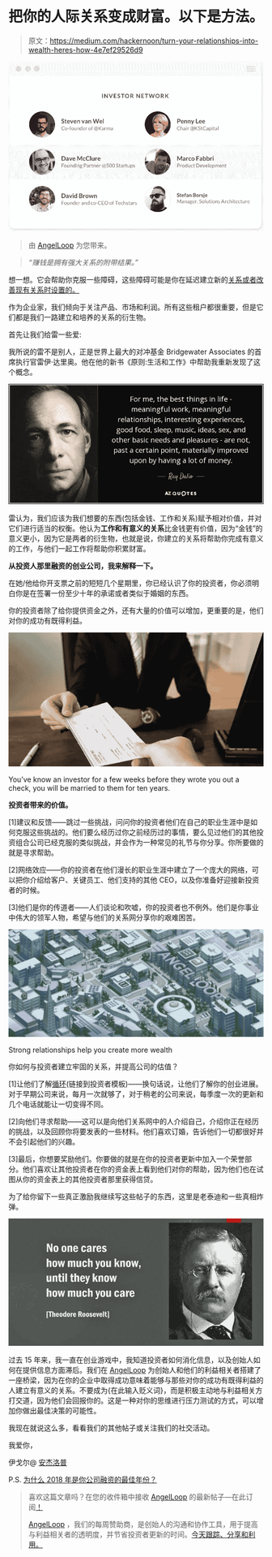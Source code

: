 # 把你的人际关系变成财富。以下是方法。

> 原文：<https://medium.com/hackernoon/turn-your-relationships-into-wealth-heres-how-4e7ef29526d9>

![](img/8f2463aece99a8b70c8fa15da9ca6c89.png)

> 由 [AngelLoop](https://goo.gl/G7ZSp6) 为您带来。

> *“赚钱是拥有强大关系的附带结果。”*

想一想。它会帮助你克服一些障碍，这些障碍可能是你在延迟建立新的[关系或者改善现有关系时设置的。](https://hackernoon.com/tagged/relationships)

作为企业家，我们倾向于关注产品、市场和利润。所有这些租户都很重要，但是它们都是我们一路建立和培养的关系的衍生物。

首先让我们给雷一些爱:

我所说的雷不是别人，正是世界上最大的对冲基金 Bridgewater Associates 的首席执行官雷伊·达里奥。他在他的新书《原则:生活和工作》中帮助我重新发现了这个概念。

![](img/2cae4c4772fd6d7efd5ad1b1031fe2dd.png)

雷认为，我们应该为我们想要的东西(包括金钱、工作和关系)赋予相对价值，并对它们进行适当的权衡。他认为**工作和有意义的关系**比金钱更有价值，因为“金钱”的意义更小，因为它是两者的衍生物，也就是说，你建立的关系将帮助你完成有意义的工作，与他们一起工作将帮助你积累财富。

**从投资人那里融资的创业公司，我来解释一下。**

在她/他给你开支票之前的短短几个星期里，你已经认识了你的投资者，你必须明白你是在签署一份至少十年的承诺或者类似于婚姻的东西。

你的投资者除了给你提供资金之外，还有大量的价值可以增加，更重要的是，他们对你的成功有既得利益。

![](img/ab209c9c4ef4170fcf8787a17bfc1268.png)

You’ve know an investor for a few weeks before they wrote you out a check, you will be married to them for ten years.

**投资者带来的价值。**

[1]建议和反馈——跳过一些挑战，问问你的投资者他们在自己的职业生涯中是如何克服这些挑战的。他们要么经历过你之前经历过的事情，要么见过他们的其他投资组合公司已经克服的类似挑战，并会作为一种常见的礼节与你分享。你所要做的就是寻求帮助。

[2]网络效应——你的投资者在他们漫长的职业生涯中建立了一个庞大的网络，可以把你介绍给客户、关键员工、他们支持的其他 CEO，以及你准备好迎接新投资者的时候。

[3]他们是你的传道者——人们谈论和吹嘘，你的投资者也不例外。他们是你事业中伟大的领军人物，希望与他们的关系网分享你的艰难困苦。

![](img/63e171e2d8a6c8f7fb4a41e07e3537ab.png)

Strong relationships help you create more wealth

你如何与投资者建立牢固的关系，并提高公司的估值？

[1]让他们了解[循环](https://goo.gl/G7ZSp6)(链接到投资者模板)——换句话说，让他们了解你的创业进展。对于早期公司来说，每月一次就够了，对于稍老的公司来说，每季度一次的更新和几个电话就能让一切变得不同。

[2]向他们寻求帮助——这可以是向他们关系网中的人介绍自己，介绍你正在经历的挑战，以及回顾你将要发表的一些材料。他们喜欢订婚，告诉他们一切都很好并不会引起他们的兴趣。

[3]最后，你想要奖励他们。你要做的就是在你的投资者更新中加入一个荣誉部分。他们喜欢让其他投资者在你的资金表上看到他们对你的帮助，因为他们也在试图从你的资金表上的其他投资者那里获得信贷。

为了给你留下一些真正激励我继续写这些帖子的东西，这里是老泰迪和一些真相炸弹。

![](img/f7a64b014c4188051bc3f3a84d0a359d.png)

过去 15 年来，我一直在创业游戏中，我知道投资者如何消化信息，以及创始人如何在提供信息方面滞后。我们在 [AngelLoop](http://www.angelloop.com) 为创始人和他们的利益相关者搭建了一座桥梁，因为在你的企业中取得成功意味着能够与那些对你的成功有既得利益的人建立有意义的关系。不要成为{在此输入贬义词}，而是积极主动地与利益相关方打交道，因为他们会回报你的。这是一种对你的思维进行压力测试的方式，可以增加你做出最佳决策的可能性。

我现在就说这么多，看看我们的其他帖子或关注我们的社交活动。

我爱你，

伊戈尔@ [安杰洛普](https://goo.gl/G7ZSp6)

P.S. [为什么 2018 年是你公司融资的最佳年份？](https://hackernoon.com/fundraising-for-your-startup-has-never-been-this-easy-dce7624690d3)

> 喜欢这篇文章吗？在您的收件箱中接收 [AngelLoop](http://www.angelloop.com) 的最新帖子—在此订阅[！](https://blog.angelloop.com/subscribe/)
> 
> [AngelLoop](https://goo.gl/G7ZSp6) ，我们的每周赞助商，是创始人的沟通和协作工具，用于提高与利益相关者的透明度，并节省投资者更新的时间。[今天跟踪、分享和利用。](https://goo.gl/G7ZSp6)